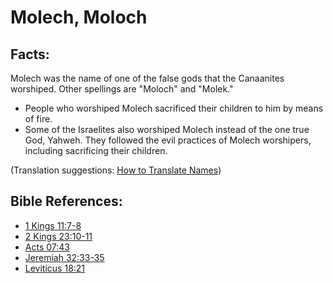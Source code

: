 # Molech, Moloch #

## Facts: ##

Molech was the name of one of the false gods that the Canaanites worshiped. Other spellings are "Moloch" and "Molek."

* People who worshiped Molech sacrificed their children to him by means of fire.
* Some of the Israelites also worshiped Molech instead of the one true God, Yahweh. They followed the evil practices of Molech worshipers, including sacrificing their children.

(Translation suggestions: [How to Translate Names](en/ta-vol1/translate/man/translate-names))



## Bible References: ##

* [1 Kings 11:7-8](en/tn/1ki/help/11/07)
* [2 Kings 23:10-11](en/tn/2ki/help/23/10)
* [Acts 07:43](en/tn/act/help/07/43)
* [Jeremiah 32:33-35](en/tn/jer/help/32/33)
* [Leviticus 18:21](en/tn/lev/help/18/21)